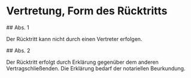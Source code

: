 # Vertretung, Form des Rücktritts



\#\# Abs. 1

 Der Rücktritt kann nicht durch einen Vertreter erfolgen.

\#\# Abs. 2

 Der Rücktritt erfolgt durch Erklärung gegenüber dem anderen Vertragschließenden. Die Erklärung bedarf der notariellen Beurkundung. 

